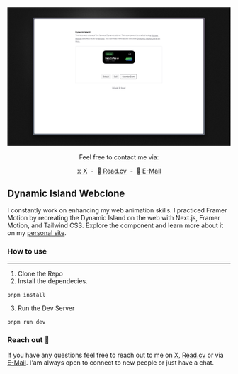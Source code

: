 <img src="src/opengraph-image.png" alt="preview-image">

<div style="text-align: center; width: 100%;">
  <p>Feel free to contact me via:</p>
  <div style="display: flex; align-items: center; justify-content: center; gap: .5rem;">
    <a style="text-decoration: underline" href="https://twitter.com/amelieschltr">𝚡 X</a>
    -
    <a style="text-decoration: underline" href="https://read.cv/amelieschltr">📑 Read.cv</a>
    -
    <a style="text-decoration: underline" href="mailto:as@amelieschlueter.com">📧 E-Mail</a>
  </div>
</div>

## Dynamic Island Webclone

I constantly work on enhancing my web animation skills. I practiced Framer Motion by recreating the Dynamic Island on the web with Next.js, Framer Motion, and Tailwind CSS. Explore the component and learn more about it on my [personal site](https://amelieschlueter.com).

### How to use

---

1. Clone the Repo
2. Install the dependecies.

```
pnpm install
```

3. Run the Dev Server

```
pnpm run dev
```

### Reach out 📢

If you have any questions feel free to reach out to me on [X](https://twitter.com/amelieschltr), [Read.cv](https://read.cv/amelieschltr) or via [E-Mail](mailto:as@amelieschlueter.com). I'am always open to connect to new people or just have a chat.
